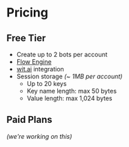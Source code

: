 # Pricing

## Free Tier

- Create up to 2 bots per account
- [Flow Engine](flow.md)
- [wit.ai](https://wit.ai/) integration
- Session storage _(~ 1MB per account)_
    - Up to 20 keys
    - Key name length: max 50 bytes
    - Value length: max 1,024 bytes

## Paid Plans

_(we're working on this)_

